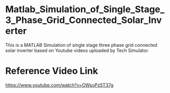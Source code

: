 # Matlab_Simulation_of_Single_Stage_3_Phase_Grid_Connected_Solar_Inverter
This is a MATLAB Simulation of single stage three phase grid connected solar inverter based on Youtube videos uploaded by Tech Simulator.
# Reference Video Link
https://www.youtube.com/watch?v=OWsoPz5T37g
